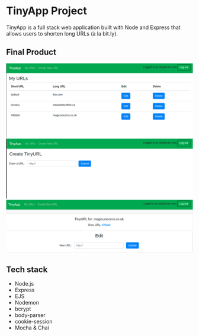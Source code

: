 # TinyApp Project

TinyApp is a full stack web application built with Node and Express that allows users to shorten long URLs (à la bit.ly).

## Final Product

![Main page](https://github.com/NuttyMars/tinyapp/blob/master/docs/TinyApp-main-page.png)
![Create new short URL](https://github.com/NuttyMars/tinyapp/blob/master/docs/TinyApp-create-URL.png)
![Edit your URLs](https://github.com/NuttyMars/tinyapp/blob/master/docs/TinyApp-edit-URL.png)

## Tech stack

- Node.js
- Express
- EJS
- Nodemon
- bcrypt
- body-parser
- cookie-session
- Mocha & Chai
